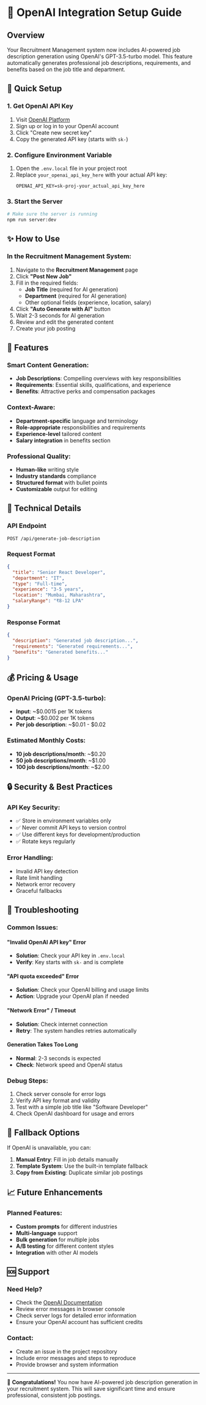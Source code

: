 # 🤖 OpenAI Integration Setup Guide

## Overview
Your Recruitment Management system now includes AI-powered job description generation using OpenAI's GPT-3.5-turbo model. This feature automatically generates professional job descriptions, requirements, and benefits based on the job title and department.

## 🚀 Quick Setup

### 1. Get OpenAI API Key
1. Visit [OpenAI Platform](https://platform.openai.com/api-keys)
2. Sign up or log in to your OpenAI account
3. Click "Create new secret key"
4. Copy the generated API key (starts with `sk-`)

### 2. Configure Environment Variable
1. Open the `.env.local` file in your project root
2. Replace `your_openai_api_key_here` with your actual API key:
   ```env
   OPENAI_API_KEY=sk-proj-your_actual_api_key_here
   ```

### 3. Start the Server
```bash
# Make sure the server is running
npm run server:dev
```

## ✨ How to Use

### In the Recruitment Management System:
1. Navigate to the **Recruitment Management** page
2. Click **"Post New Job"**
3. Fill in the required fields:
   - **Job Title** (required for AI generation)
   - **Department** (required for AI generation)
   - Other optional fields (experience, location, salary)
4. Click **"Auto Generate with AI"** button
5. Wait 2-3 seconds for AI generation
6. Review and edit the generated content
7. Create your job posting

## 🎯 Features

### Smart Content Generation:
- **Job Descriptions**: Compelling overviews with key responsibilities
- **Requirements**: Essential skills, qualifications, and experience
- **Benefits**: Attractive perks and compensation packages

### Context-Aware:
- **Department-specific** language and terminology
- **Role-appropriate** responsibilities and requirements
- **Experience-level** tailored content
- **Salary integration** in benefits section

### Professional Quality:
- **Human-like** writing style
- **Industry standards** compliance
- **Structured format** with bullet points
- **Customizable** output for editing

## 🔧 Technical Details

### API Endpoint
```
POST /api/generate-job-description
```

### Request Format
```json
{
  "title": "Senior React Developer",
  "department": "IT",
  "type": "Full-time",
  "experience": "3-5 years",
  "location": "Mumbai, Maharashtra",
  "salaryRange": "₹8-12 LPA"
}
```

### Response Format
```json
{
  "description": "Generated job description...",
  "requirements": "Generated requirements...",
  "benefits": "Generated benefits..."
}
```

## 💰 Pricing & Usage

### OpenAI Pricing (GPT-3.5-turbo):
- **Input**: ~$0.0015 per 1K tokens
- **Output**: ~$0.002 per 1K tokens
- **Per job description**: ~$0.01 - $0.02

### Estimated Monthly Costs:
- **10 job descriptions/month**: ~$0.20
- **50 job descriptions/month**: ~$1.00
- **100 job descriptions/month**: ~$2.00

## 🔒 Security & Best Practices

### API Key Security:
- ✅ Store in environment variables only
- ✅ Never commit API keys to version control
- ✅ Use different keys for development/production
- ✅ Rotate keys regularly

### Error Handling:
- Invalid API key detection
- Rate limit handling
- Network error recovery
- Graceful fallbacks

## 🐛 Troubleshooting

### Common Issues:

#### "Invalid OpenAI API key" Error
- **Solution**: Check your API key in `.env.local`
- **Verify**: Key starts with `sk-` and is complete

#### "API quota exceeded" Error
- **Solution**: Check your OpenAI billing and usage limits
- **Action**: Upgrade your OpenAI plan if needed

#### "Network Error" / Timeout
- **Solution**: Check internet connection
- **Retry**: The system handles retries automatically

#### Generation Takes Too Long
- **Normal**: 2-3 seconds is expected
- **Check**: Network speed and OpenAI status

### Debug Steps:
1. Check server console for error logs
2. Verify API key format and validity
3. Test with a simple job title like "Software Developer"
4. Check OpenAI dashboard for usage and errors

## 🔄 Fallback Options

If OpenAI is unavailable, you can:
1. **Manual Entry**: Fill in job details manually
2. **Template System**: Use the built-in template fallback
3. **Copy from Existing**: Duplicate similar job postings

## 📈 Future Enhancements

### Planned Features:
- **Custom prompts** for different industries
- **Multi-language** support
- **Bulk generation** for multiple jobs
- **A/B testing** for different content styles
- **Integration** with other AI models

## 🆘 Support

### Need Help?
- Check the [OpenAI Documentation](https://platform.openai.com/docs)
- Review error messages in browser console
- Check server logs for detailed error information
- Ensure your OpenAI account has sufficient credits

### Contact:
- Create an issue in the project repository
- Include error messages and steps to reproduce
- Provide browser and system information

---

🎉 **Congratulations!** You now have AI-powered job description generation in your recruitment system. This will save significant time and ensure professional, consistent job postings.
